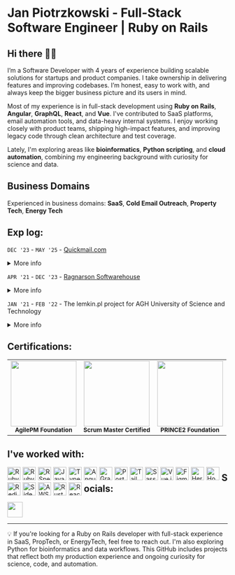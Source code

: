 # Jan Piotrzkowski - Full-Stack Software Engineer | Ruby on Rails

## Hi there 👋🏻

I’m a Software Developer with 4 years of experience building scalable solutions for startups and product companies. I take ownership in delivering features and improving codebases. I’m honest, easy to work with, and always keep the bigger business picture and its users in mind.

Most of my experience is in full-stack development using **Ruby on Rails**, **Angular**, **GraphQL**, **React**, and **Vue**. I've contributed to SaaS platforms, email automation tools, and data-heavy internal systems. I enjoy working closely with product teams, shipping high-impact features, and improving legacy code through clean architecture and test coverage.

Lately, I'm exploring areas like **bioinformatics**, **Python scripting**, and **cloud automation**, combining my engineering background with curiosity for science and data.

## Business Domains

Experienced in business domains: **SaaS**, **Cold Email Outreach**, **Property Tech**, **Energy Tech**

## Exp log:

`DEC '23` - `MAY '25` - [Quickmail.com](https://quickmail.com/)

<details style='margin: 4px 0 14px 0'>
  <summary>More info</summary>
  <p style='margin: 8px 0;'>
    Working as a core team member in the quickmail - Cold Email Software
  </p>
</details>

`APR '21` - `DEC '23` - [Ragnarson Softwarehouse](https://ragnarson.com/)

<details style='margin: 4px 0 14px 0'>
  <summary>More info</summary>
  <p style='margin: 8px 0;'>
    Most of the time I've spent working for a starup with a solution for doing cost allocation based on automated metres readouts. The tool collected data from physical metres, decoded and processed the data to generate consumption values and cost allocation for tenants. I've also held an extra role of Project Coordinator for some time.
  </p>
</details>

`JAN '21` - `FEB '22` - The lemkin.pl project for AGH University of Science and Technology

<details style='margin: 4px 0 14px 0'>
  <summary>More info</summary>
  <p style='margin: 8px 0;'>
    Project realized under the AGH University of Science and Technology in Cracow. I've been responsible for building and extendeeing rest api with ruby using hanami framework.
  </p>
</details>

## Certifications:

<table>
  <tr>
    <td align="center">
      <img src="https://github.com/user-attachments/assets/914f6ce6-465a-4cfa-9cd5-149ee94f4b18" width="150px"/><br/>
      <sub><b>AgilePM Foundation</b></sub>
    </td>
    <td align="center">
      <img src="https://github.com/user-attachments/assets/060b8887-8e0b-400f-84fc-8e212870a7eb" width="150px"/><br/>
      <sub><b>Scrum Master Certified</b></sub>
    </td>
    <td align="center">
      <img src="https://github.com/user-attachments/assets/8644f42f-cb5b-4804-a273-31d0ea1601c8" width="150px"/><br/>
      <sub><b>PRINCE2 Foundation</b></sub>
    </td>
  </tr>
</table>

## I've worked with:

<div>
  <img alt="Ruby" title="Ruby" src="https://cdn.jsdelivr.net/gh/devicons/devicon@latest/icons/ruby/ruby-original.svg" style="width:30px; margin: 0 5px 5px 0; float: left;" />
  <img alt="Ruby on Rails" title="Ruby on Rails" src="https://cdn.jsdelivr.net/gh/devicons/devicon@latest/icons/rails/rails-original-wordmark.svg" style="width:30px; margin: 0 5px 5px 0; float: left;" />
  <img alt="RSpec" title="RSpec" src="https://cdn.jsdelivr.net/gh/devicons/devicon@latest/icons/rspec/rspec-original.svg" style="width:30px; margin: 0 5px 5px 0; float: left;" />
  <img alt="JavaScript" title="JavaScript" src="https://cdn.jsdelivr.net/gh/devicons/devicon@latest/icons/javascript/javascript-original.svg" style="width:30px; margin: 0 5px 5px 0; float: left;" />
  <img alt="TypeScript" title="TypeScript" src="https://cdn.jsdelivr.net/gh/devicons/devicon@latest/icons/typescript/typescript-original.svg" style="width:30px; margin: 0 5px 5px 0; float: left;" />
  <img alt="Angular" title="Angular" src="https://cdn.jsdelivr.net/gh/devicons/devicon@latest/icons/angular/angular-original.svg" style="width:30px; margin: 0 5px 5px 0; float: left;" />
  <img alt="GraphQL" title="GraphQL" src="https://cdn.jsdelivr.net/gh/devicons/devicon@latest/icons/graphql/graphql-plain.svg" style="width:30px; margin: 0 5px 5px 0; float: left;" />
  <img alt="PostgreSQL" title="PostgreSQL" src="https://cdn.jsdelivr.net/gh/devicons/devicon@latest/icons/postgresql/postgresql-original.svg" style="width:30px; margin: 0 5px 5px 0; float: left;" />
  <img alt="TailwindCSS" title="TailwindCSS" src="https://cdn.jsdelivr.net/gh/devicons/devicon@latest/icons/tailwindcss/tailwindcss-original.svg" style="width:30px; margin: 0 5px 5px 0; float: left;" />
  <img alt="Sass" title="Sass" src="https://cdn.jsdelivr.net/gh/devicons/devicon@latest/icons/sass/sass-original.svg" style="width:30px; margin: 0 5px 5px 0; float: left;" />
  <img alt="Vue.js" title="Vue.js" src="https://cdn.jsdelivr.net/gh/devicons/devicon@latest/icons/vuejs/vuejs-original.svg" style="width:30px; margin: 0 5px 5px 0; float: left;" />
  <img alt="Figma" title="Figma" src="https://cdn.jsdelivr.net/gh/devicons/devicon@latest/icons/figma/figma-original.svg" style="width:30px; margin: 0 5px 5px 0; float: left;" />
  <img alt="Heroku" title="Heroku" src="https://cdn.jsdelivr.net/gh/devicons/devicon@latest/icons/heroku/heroku-plain.svg" style="width:30px; margin: 0 5px 5px 0; float: left;" />
  <img alt="Homebrew" title="Homebrew" src="https://cdn.jsdelivr.net/gh/devicons/devicon@latest/icons/homebrew/homebrew-original.svg" style="width:30px; margin: 0 5px 5px 0; float: left;" />
  <img alt="Redis" title="Redis" src="https://cdn.jsdelivr.net/gh/devicons/devicon@latest/icons/redis/redis-original.svg" style="width:30px; margin: 0 5px 5px 0; float: left;" />
  <img alt="Sidekiq" title="Sidekiq" src="https://www.svgrepo.com/show/354344/sidekiq-icon.svg" style="width:30px; margin: 0 5px 5px 0; float: left;" />
  <img alt="AWS" title="Amazon Web Services" src="https://cdn.jsdelivr.net/gh/devicons/devicon@latest/icons/amazonwebservices/amazonwebservices-original-wordmark.svg" style="width:30px; margin: 0 5px 5px 0; float: left;" />
  <img alt="Rust" title="Rust" src="https://icons.veryicon.com/png/o/business/vscode-program-item-icon/rust-1.png" style="width:30px; margin: 0 5px 5px 0; float: left;" />
  <img alt="React" title="React" src="https://cdn.jsdelivr.net/gh/devicons/devicon@latest/icons/react/react-original.svg" style="width:30px; margin: 0 5px 5px 0; float: left;" />
</div>

## Socials:

[<img alst="LinkedIn" src="https://img.shields.io/badge/LinkedIn-0077B5?style=for-the-badge&logo=linkedin&logoColor=white" style="height: 35px;" />](https://www.linkedin.com/in/jan-piotrzkowski/)

---

💡 If you're looking for a Ruby on Rails developer with full-stack experience in SaaS, PropTech, or EnergyTech, feel free to reach out. I'm also exploring Python for bioinformatics and data workflows. This GitHub includes projects that reflect both my production experience and ongoing curiosity for science, code, and automation.
